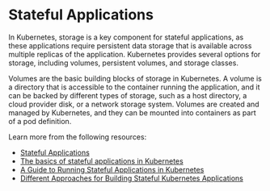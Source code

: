 # Stateful Applications

In Kubernetes, storage is a key component for stateful applications, as these applications require persistent data storage that is available across multiple replicas of the application. Kubernetes provides several options for storage, including volumes, persistent volumes, and storage classes.

Volumes are the basic building blocks of storage in Kubernetes. A volume is a directory that is accessible to the container running the application, and it can be backed by different types of storage, such as a host directory, a cloud provider disk, or a network storage system. Volumes are created and managed by Kubernetes, and they can be mounted into containers as part of a pod definition.

Learn more from the following resources:

- [Stateful Applications](https://kubernetes.io/docs/tutorials/stateful-application/)
- [The basics of stateful applications in Kubernetes](https://www.youtube.com/watch?v=GieXzb91I40)
- [A Guide to Running Stateful Applications in Kubernetes](https://thenewstack.io/a-guide-to-running-stateful-applications-in-kubernetes/)
- [Different Approaches for Building Stateful Kubernetes Applications](https://thenewstack.io/different-approaches-for-building-stateful-kubernetes-applications/)
